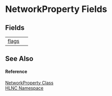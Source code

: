 # NetworkProperty Fields




## Fields
<table>
<tr>
<td><a href="F_HLNC_NetworkProperty_flags">flags</a></td>
<td> </td></tr>
</table>

## See Also


#### Reference
<a href="T_HLNC_NetworkProperty">NetworkProperty Class</a>  
<a href="N_HLNC">HLNC Namespace</a>  

